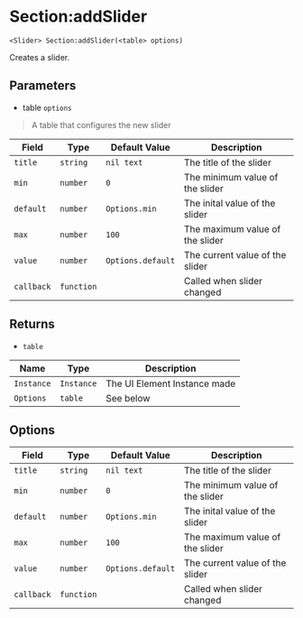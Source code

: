 # Section:addSlider
```
<Slider> Section:addSlider(<table> options)
```
Creates a slider.

## Parameters
* table `options`
> A table that configures the new slider

| Field      | Type       | Default Value       |  Description                     |
| ---------- | ---------- | ------------------- | -------------------------------- |
| `title`    | `string`   | `nil text`          | The title of the slider          |
| `min`      | `number`   | `0`                 | The minimum value of the slider  |
| `default`  | `number`   | `Options.min`       | The inital value of the slider   |
| `max`      | `number`   | `100`               | The maximum value of the slider  |
| `value`    | `number`   | `Options.default`   | The current value of the slider  |
| `callback` | `function` |                     | Called when slider changed       |

## Returns
* `table`

| Name       | Type       | Description                  |
| ---------- | ---------- | ---------------------------- |
| `Instance` | `Instance` | The UI Element Instance made |
| `Options`  | `table`    | See below                    |

## Options
| Field      | Type       | Default Value       |  Description                     |
| ---------- | ---------- | ------------------- | -------------------------------- |
| `title`    | `string`   | `nil text`          | The title of the slider          |
| `min`      | `number`   | `0`                 | The minimum value of the slider  |
| `default`  | `number`   | `Options.min`       | The inital value of the slider   |
| `max`      | `number`   | `100`               | The maximum value of the slider  |
| `value`    | `number`   | `Options.default`   | The current value of the slider  |
| `callback` | `function` |                     | Called when slider changed       |
